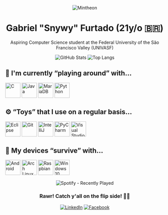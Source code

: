 <div align="center">

![Mintheon](https://github.com/gfcleao/gfcleao/assets/126573238/84a50a78-8213-4fcb-91dd-889820b83740)

# Gabriel "Snywy" Furtado (21y/o 🇧🇷)

Aspiring Computer Science student at the Federal University of the São Francisco Valley (UNIVASF)

![GitHub Stats](https://github-readme-stats.vercel.app/api?username=realsnywy&show_icons=true&theme=discord_old_blurple)
![Top Langs](https://github-readme-stats.vercel.app/api/top-langs/?username=realsnywy&layout=compact&theme=discord_old_blurple)

</div>

## 🧠 I'm currently “playing around” with...

<img src="https://cdn.jsdelivr.net/gh/devicons/devicon/icons/c/c-original.svg" alt="C" width="48"/> <img src="https://cdn.jsdelivr.net/gh/devicons/devicon/icons/java/java-original.svg" alt="Java" width="48"/> <img src="https://cdn.jsdelivr.net/gh/devicons/devicon/icons/mariadb/mariadb-original.svg" alt="MariaDB" width="48"/> <img src="https://cdn.jsdelivr.net/gh/devicons/devicon/icons/python/python-original.svg" alt="Python" width="48"/>

## ⚙ “Toys” that I use on a regular basis...

<img src="https://cdn.jsdelivr.net/gh/devicons/devicon/icons/eclipse/eclipse-original.svg" alt="Eclipse" width="48"/> <img src="https://cdn.jsdelivr.net/gh/devicons/devicon/icons/git/git-original.svg" alt="Git" width="48"/> <img src="https://cdn.jsdelivr.net/gh/devicons/devicon/icons/intellij/intellij-original.svg" alt="IntelliJ" width="48"/> <img src="https://cdn.jsdelivr.net/gh/devicons/devicon/icons/pycharm/pycharm-original.svg" alt="PyCharm" width="48"/> <img src="https://cdn.jsdelivr.net/gh/devicons/devicon/icons/vscode/vscode-original.svg" alt="Visual Studio Code" width="48"/>

## 💾 My devices “survive” with...
<img src="https://cdn.jsdelivr.net/gh/devicons/devicon/icons/android/android-original.svg" alt="Android" width="48"/> <img src="https://cdn.jsdelivr.net/gh/devicons/devicon/icons/archlinux/archlinux-original.svg" alt="Arch Linux" width="48"/> <img src="https://cdn.jsdelivr.net/gh/devicons/devicon/icons/raspberrypi/raspberrypi-original.svg" alt="Raspbian" width="48"/> <img src="https://cdn.jsdelivr.net/gh/devicons/devicon/icons/windows8/windows8-original.svg" alt="Windows 10" width="48"/>

<div align="center">

![Spotify - Recently Played](https://spotify-recently-played-readme.vercel.app/api?user=snyverbr&count=1&unique=false)

### Rawr! Catch y'all on the flip side! 👋🏻

[![LinkedIn](https://img.shields.io/badge/LinkedIn-0077B5?style=flat&logo=linkedin&logoColor=white)](https://www.linkedin.com/in/gfcleao/)
[![Facebook](https://img.shields.io/badge/Facebook-1877F2?style=flat&logo=facebook&logoColor=white)](https://www.facebook.com/biel.furts/)

</div>
